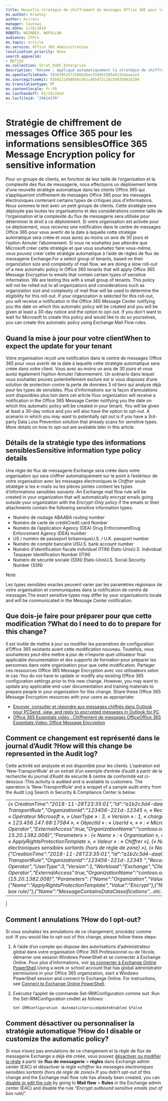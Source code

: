 ```yaml
---
title: Nouvelle stratégie de chiffrement de messages Office 365 pour les informations sensibles
ms.author: krowley
author: kccross
manager: laurawi
ms.date: 1/16/2019
ROBOTS: NOINDEX, NOFOLLOW
audience: ITPro
ms.topic: article
ms.service: Office 365 Administration
localization_priority: None
search.appverid:
- MET150
ms.collection: Strat_O365_Enterprise
description: 'Résumé : Appliqué automatiquement la stratégie de chiffrement de messages Office 365 pour les types d’informations sensibles présentant à tous les clients.'
ms.openlocfilehash: f83bf0fe572586b3becf2dd53395e611bdaaea24
ms.sourcegitcommit: 03b9221d9885bcde1cdb5df2c2dc5d835802d299
ms.translationtype: MT
ms.contentlocale: fr-FR
ms.lasthandoff: 01/29/2019
ms.locfileid: "29614378"
---
```

# <a name="office-365-message-encryption-policy-for-sensitive-information"></a><span data-ttu-id="2737c-103">Stratégie de chiffrement de messages Office 365 pour les informations sensibles</span><span class="sxs-lookup"><span data-stu-id="2737c-103">Office 365 Message Encryption policy for sensitive information</span></span>

<span data-ttu-id="2737c-p101">Pour un groupe de clients, en fonction de leur taille de l’organisation et la complexité des flux de messagerie, nous effectuons un déploiement lente d’une nouvelle stratégie automatique dans les clients Office 365 qui s’appliqueront chiffrement de messages Office 365 pour les messages électroniques contenant certains types de critiques plus d’informations. Nous sommes le test avec un petit groupe de clients. Cette stratégie sera déployée pas toutes les organisations et des considérations comme taille de l’organisation et la complexité du flux de messagerie sera utilisée pour déterminer le droit à ce déploiement. Si votre organisation est activée pour ce déploiement, vous recevrez une notification dans le centre de messages Office 365 pour vous avertir de la date à laquelle cette stratégie automatique sera créée et vous aurez au moins un avis de 30 jours et l’option Annuler l’abonnement. Si vous ne souhaitez pas attendre que Microsoft créer cette stratégie et que vous souhaitez faire vous-même, vous pouvez créer cette stratégie automatique à l’aide de règles de flux de messagerie Exchange.</span><span class="sxs-lookup"><span data-stu-id="2737c-p101">For a select group of tenants, based on their organization size and complexity of mail flow, we are doing a slow roll-out of a new automatic policy in Office 365 tenants that will apply Office 365 Message Encryption to emails that contain certain types of sensitive information. We are testing this with a small group of tenants. This policy will not be rolled out to all organizations and considerations such as organization size and complexity of mail flow will be used to determine the eligibility for this roll-out. If your organization is selected for this roll-out, you will receive a notification in the Office 365 Message Center notifying you the date on which this automatic policy will be created and you will be given at least a 30-day notice and the option to opt-out. If you don't want to wait for Microsoft to create this policy and would like to do so yourselves, you can create this automatic policy using Exchange Mail Flow rules.</span></span>

## <a name="when-to-expect-the-update-for-your-tenant"></a><span data-ttu-id="2737c-107">Quand la mise à jour pour votre client</span><span class="sxs-lookup"><span data-stu-id="2737c-107">When to expect the update for your tenant</span></span>

<span data-ttu-id="2737c-p102">Votre organisation reçoit une notification dans le centre de messages Office 365 pour vous avertir de la date à laquelle cette stratégie automatique sera créée dans votre client. Vous avez au moins un avis de 30 jours et vous aurez également l’option Annuler l’abonnement. Un scénario dans lequel vous souhaitez pouvez potentiellement exclure est si vous disposez d’une solution de protection contre la perte de données 3 rd tiers qui analyse déjà pour les types de sensibles. Plus d’informations sur la façon d’annulations sont disponibles plus loin dans cet article.</span><span class="sxs-lookup"><span data-stu-id="2737c-p102">Your organization will receive a notification in the Office 365 Message Center notifying you the date on which this automatic policy will be created in your tenant. You will be given at least a 30-day notice and you will also have the option to opt-out. A scenario in which you may want to potentially opt out is if you have a 3rd-party Data Loss Prevention solution that already scans for sensitive types. More details on how to opt-out are available later in this article.</span></span>

## <a name="sensitive-information-type-policy-details"></a><span data-ttu-id="2737c-111">Détails de la stratégie type des informations sensibles</span><span class="sxs-lookup"><span data-stu-id="2737c-111">Sensitive information type policy details</span></span>

<span data-ttu-id="2737c-112">Une règle de flux de messagerie Exchange sera créée dans votre organisation qui sera chiffrer automatiquement sur le point à l’extérieur de votre organisation avec les messages électroniques le *Chiffrer seule* stratégie si les e-mails ou les pièces jointes contient les types d’informations sensibles suivants :</span><span class="sxs-lookup"><span data-stu-id="2737c-112">An Exchange mail flow rule will be created in your organization that will automatically encrypt emails going outside your organization with the *Encrypt-Only* policy if the emails or their attachments contain the following sensitive information types:</span></span>

- <span data-ttu-id="2737c-113">Numéro de routage ABA</span><span class="sxs-lookup"><span data-stu-id="2737c-113">ABA routing number</span></span>
- <span data-ttu-id="2737c-114">Numéro de carte de crédit</span><span class="sxs-lookup"><span data-stu-id="2737c-114">Credit card Number</span></span>
- <span data-ttu-id="2737c-115">Numéro de l’application Agency (DEA) Drug Enforcement</span><span class="sxs-lookup"><span data-stu-id="2737c-115">Drug Enforcement Agency (DEA) number</span></span>
- <span data-ttu-id="2737c-p103">US / numéro de passeport britannique</span><span class="sxs-lookup"><span data-stu-id="2737c-p103">U.S. / U.K. passport number</span></span>
- <span data-ttu-id="2737c-118">Numéro de compte bancaire US</span><span class="sxs-lookup"><span data-stu-id="2737c-118">U.S. bank account number</span></span>
- <span data-ttu-id="2737c-119">Numéro d'identification fiscale individuel (ITIN) États-Unis</span><span class="sxs-lookup"><span data-stu-id="2737c-119">U.S. Individual Taxpayer Identification Number (ITIN)</span></span>
- <span data-ttu-id="2737c-120">Numéro de sécurité sociale (SSN) États-Unis</span><span class="sxs-lookup"><span data-stu-id="2737c-120">U.S. Social Security Number (SSN)</span></span>

> [!Note]
> <span data-ttu-id="2737c-121">Les types sensibles exactes peuvent varier par les paramètres régionaux de votre organisation et communiquées dans la notification de centre de messages.</span><span class="sxs-lookup"><span data-stu-id="2737c-121">The exact sensitive types may differ by your organization’s locale and will be communicated in the Message Center notification.</span></span>

## <a name="what-do-i-need-to-do-to-prepare-for-this-change"></a><span data-ttu-id="2737c-122">Que dois-je faire pour préparer pour que cette modification ?</span><span class="sxs-lookup"><span data-stu-id="2737c-122">What do I need to do to prepare for this change?</span></span>

<span data-ttu-id="2737c-p104">Il est inutile de mettre à jour ou modifier les paramètres de configuration d’Office 365 existants avant cette modification nouveau. Toutefois, vous souhaiterez peut-être mettre à jour de n’importe quel utilisateur final applicable documentation et des supports de formation pour préparer les personnes dans votre organisation pour que cette modification. Partager ces ressources Office 365 Message Encryption avec vos utilisateurs selon le cas :</span><span class="sxs-lookup"><span data-stu-id="2737c-p104">You do not have to update or modify any existing Office 365 configuration settings prior to this new change. However, you may want to update any applicable end-user documentation and training materials to prepare people in your organization for this change. Share these Office 365 Message Encryption resources with your users as appropriate:</span></span>

- [<span data-ttu-id="2737c-126">Envoyer, consulter et répondre aux messages chiffrés dans Outlook pour PC</span><span class="sxs-lookup"><span data-stu-id="2737c-126">Send, view, and reply to encrypted messages in Outlook for PC</span></span>](https://support.office.com/article/send-view-and-reply-to-encrypted-messages-in-outlook-for-pc-eaa43495-9bbb-4fca-922a-df90dee51980)
- [<span data-ttu-id="2737c-127">Office 365 Essentials vidéo : Chiffrement de messages Office</span><span class="sxs-lookup"><span data-stu-id="2737c-127">Office 365 Essentials Video: Office Message Encryption</span></span>](https://youtu.be/CQR0cG_iEUc)

## <a name="how-will-this-change-be-represented-in-the-audit-log"></a><span data-ttu-id="2737c-128">Comment ce changement est représenté dans le journal d’Audit ?</span><span class="sxs-lookup"><span data-stu-id="2737c-128">How will this change be represented in the Audit log?</span></span>

<span data-ttu-id="2737c-p105">Cette activité est analysée et est disponible pour les clients.  L’opération est 'New-TransportRule' et un extrait d’un exemple d’entrée d’audit à partir de la recherche du journal d’Audit de sécurité & centre de conformité est ci-dessous :</span><span class="sxs-lookup"><span data-stu-id="2737c-p105">This activity is audited and is available to customers.  The operation is ‘New-TransportRule’ and a snippet of a sample audit entry from the Audit Log Search in Security & Compliance Center is below:</span></span>

|     |
| --- |
| <span data-ttu-id="2737c-131">*{« CreationTime":"2018-11-28T23:35:01","Id":"a1b2c3d4-daa0-4c4f-a019-03a1234a1b0c","Operation":"New-TransportRule","OrganizationId":"123456-221d-12345 », « RecordType » : 1, « ResultStatus » : « True », « UserKey » : « Opérateur Microsoft », » UserType » : 3, « Version » : 1, « charges de travail » : « Exchange », « ClientIP » : « 123.456.147.68:17584 », « ObjectId » : « UserId «, » » : « Microsoft Operator","ExternalAccess":true,"OrganizationName":"contoso.onmicrosoft.com","OriginatingServer":"CY4PR13MBXXXX () 15.20.1382.008)","Parameters » : {« Name » : « Organisation », « Valeur » : « d 123456-221-12346"{« Name » : « ApplyRightsProtectionTemplate », « Valeur » : « Chiffrer »}, {« Name » : « Nom », « Valeur » : « Chiffrer les messages électroniques sensibles sortants (hors de règle de zone) »}, {« Name » : » MessageContainsDataClassifications »... etc..*</span><span class="sxs-lookup"><span data-stu-id="2737c-131">*{"CreationTime":"2018-11-28T23:35:01","Id":"a1b2c3d4-daa0-4c4f-a019-03a1234a1b0c","Operation":"New-TransportRule","OrganizationId":"123456-221d-12345 ","RecordType":1,"ResultStatus":"True","UserKey":"Microsoft Operator","UserType":3,"Version":1,"Workload":"Exchange","ClientIP":"123.456.147.68:17584","ObjectId":"","UserId":"Microsoft Operator","ExternalAccess":true,"OrganizationName":"contoso.onmicrosoft.com","OriginatingServer":"CY4PR13MBXXXX (15.20.1382.008)","Parameters": {"Name":"Organization","Value":"123456-221d-12346"{"Name":"ApplyRightsProtectionTemplate","Value":"Encrypt"},{"Name":"Name","Value":"Encrypt outbound sensitive emails (out of box rule)"},{"Name":"MessageContainsDataClassifications”…etc.*</span></span>
 |

## <a name="how-do-i-opt-out"></a><span data-ttu-id="2737c-132">Comment I annulations ?</span><span class="sxs-lookup"><span data-stu-id="2737c-132">How do I opt-out?</span></span>

<span data-ttu-id="2737c-133">Si vous souhaitez les annulations de ce changement, procédez comme suit :</span><span class="sxs-lookup"><span data-stu-id="2737c-133">If you would like to opt-out of this change, please follow these steps:</span></span>

1. <span data-ttu-id="2737c-p106">À l’aide d’un compte qui dispose des autorisations d’administrateur global dans votre organisation Office 365 Professionnel ou de l’école, démarrer une session Windows PowerShell et se connecter à Exchange Online. Pour plus d’informations, voir [se connecter à Exchange Online PowerShell](https://aka.ms/exopowershell).</span><span class="sxs-lookup"><span data-stu-id="2737c-p106">Using a work or school account that has global administrator permissions in your Office 365 organization, start a Windows PowerShell session and connect to Exchange Online. For instructions, see [Connect to Exchange Online PowerShell](https://aka.ms/exopowershell).</span></span>
2. <span data-ttu-id="2737c-136">Exécutez l’applet de commande Set-IRMConfiguration comme suit :</span><span class="sxs-lookup"><span data-stu-id="2737c-136">Run the Set-IRMConfiguration cmdlet as follows:</span></span>

   ```
   Set-IRMConfiguration -AutomaticServiceUpdateEnabled $false
   ```

## <a name="how-do-i-disable-or-customize-the-automatic-policy"></a><span data-ttu-id="2737c-137">Comment désactiver ou personnaliser la stratégie automatique ?</span><span class="sxs-lookup"><span data-stu-id="2737c-137">How do I disable or customize the automatic policy?</span></span>

<span data-ttu-id="2737c-138">Si vous n’avez pas annulations de ce changement et la règle de flux de messagerie Exchange a déjà été créée, vous pouvez [désactiver ou modifier la règle](https://docs.microsoft.com/exchange/security-and-compliance/mail-flow-rules/manage-mail-flow-rules#enable-or-disable-a-mail-flow-rule) à partir de **flux de messagerie** > **règles** dans Exchange admin center (EAC) et désactiver la règle «*chiffrer les messages électroniques sensibles sortants (hors de règle de zone)*».</span><span class="sxs-lookup"><span data-stu-id="2737c-138">If you didn’t opt-out of this change and the Exchange mail flow rule has already been created, you can [disable or edit the rule](https://docs.microsoft.com/exchange/security-and-compliance/mail-flow-rules/manage-mail-flow-rules#enable-or-disable-a-mail-flow-rule) by going to **Mail flow** > **Rules** in the Exchange admin center (EAC) and disable the rule “*Encrypt outbound sensitive emails (out of box rule)*”.</span></span>
